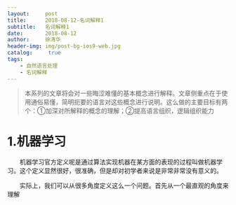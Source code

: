 ```yaml
---
layout:     post
title:      2018-08-12-名词解释1
subtitle:   名词解释1
date:       2018-08-12
author:     徐清华
header-img: img/post-bg-ios9-web.jpg
catalog: 	 true
tags:
    - 自然语言处理
    - 名词解释
---
```


>本系列的文章将会对一些晦涩难懂的基本概念进行解释。文章侧重点在于使用通俗易懂，简明扼要的语言对这些概念进行说明。这么做的主要目标有两个：①加深对所解释的概念的理解；②提高语言组织，逻辑组织能力

# 1.机器学习

&emsp;&emsp;机器学习官方定义呢是通过算法实现机器在某方面的表现的过程叫做机器学习。这个定义显然很好，很准确，但是却对初学者来说是非常非常没有意义的。


&emsp;&emsp;实际上，我们可以从很多角度定义这么一个问题。首先从一个最直观的角度来理解
